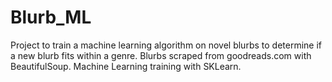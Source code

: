 # Blurb_ML

Project to train a machine learning algorithm on novel blurbs to determine if a new blurb fits within a genre. Blurbs scraped from goodreads.com with BeautifulSoup. Machine Learning training with SKLearn. 
